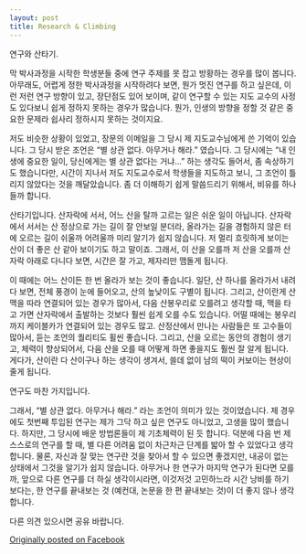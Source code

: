 ```yaml
---
layout: post
title: Research & Climbing
---
```


연구와 산타기.

막 박사과정을 시작한 학생분들 중에 연구 주제를 못 잡고 방황하는 경우를 많이 봅니다. 아무래도, 어렵게 정한 박사과정을 시작하려다 보면, 뭔가 멋진 연구를 하고 싶은데, 이런 저런 연구 방향이 있고, 장단점도 있어 보이며, 같이 연구할 수 있는 지도 교수의 사정도 있다보니 쉽게 정하지 못하는 경우가 많습니다. 뭔가, 인생의 방향을 정할 것 같은 중요한 문제라 쉽사리 정하시지 못하는 것이지요.

저도 비슷한 상황이 있었고, 장문의 이메일을 그 당시 제 지도교수님에게 쓴 기억이 있습니다. 그 당시 받은 조언은 “별 상관 없다. 아무거나 해라.” 였습니다. 그 당시에는 “내 인생에 중요한 일이, 당신에게는 별 상관 없다는 거냐…” 하는 생각도 들어서, 좀 속상하기도 했습니다만, 시간이 지나서 저도 지도교수로서 학생들을 지도하고 보니, 그 조언이 틀리지 않았다는 것을 깨달았습니다. 좀 더 이해하기 쉽게 말씀드리기 위해서, 비유를 하나 들까 합니다.

산타기입니다. 산자락에 서서, 어느 산을 탈까 고르는 일은 쉬운 일이 아닙니다. 산자락에서 서서는 산 정상으로 가는 길이 잘 안보일 분더라, 올라가는 길을 경험하지 않은 터에 오르는 길이 쉬울까 어려울까 미리 알기가 쉽지 않습니다. 저 멀리 흐릿하게 보이는 산이 더 좋은 산 같아 보이기도 하고 말이죠. 그래서, 이 산을 오를까 저 산을 오를까 산 자락 아래로 다니다 보면, 시간은 잘 가고, 제자리만 맴돌게 됩니다.

이 때에는 어느 산이든 한 번 올라가 보는 것이 좋습니다. 일단, 산 하나를 올라가서 내려다 보면, 전체 풍경이 눈에 들어오고, 산의 높낮이도 구별이 됩니다. 그리고, 산이란게 산맥을 따라 연결되어 있는 경우가 많아서, 다음 산봉우리로 오를려고 생각할 때, 맥을 타고 가면 산자락에서 출발하는 것보다 훨씬 쉽게 오를 수도 있습니다. 어떨 때에는 봉우리까지 케이블카가 연결되어 있는 경우도 많고. 산정산에서 만나는 사람들은 또 고수들이 많아서, 듣는 조언의 퀄리티도 휠씬 좋습니다. 그리고, 산을 오르는 동안의 경험이 생기고, 체력이 향상되어서, 다음 산을 오를 때 어떻게 하면 좋을지도 훨씬 잘 알게 됩니다. 게다가, 산이란 다 산이구나 하는 생각이 생겨서, 쓸데 없이 남의 떡이 커보이는 현상이 줄게 됩니다.

연구도 마찬 가지입니다.

그래서, “별 상관 없다. 아무거나 해라.” 라는 조언이 의미가 있는 것이었습니다. 제 경우에도 첫번째 투입된 연구는 제가 그닥 하고 싶은 연구도 아니었고, 고생을 많이 했습니다. 하지만, 그 당시에 배운 방법론들이 제 기초체력이 된 듯 합니다. 덕분에 다음 번 제 스스로의 연구를 할 때, 별 다른 어려움 없이 차근차근 단계를 밟아 할 수 있었다고 생각합니다. 물론, 자신과 잘 맞는 연구란 것을 찾아서 할 수 있으면 좋겠지만, 내공이 없는 상태에서 그것을 알기가 쉽지 않습니다. 아무거나 한 연구가 마지막 연구가 된다면 모를까, 앞으로 다른 연구를 더 하실 생각이시라면, 이것저것 고민하느라 시간 낭비를 하기 보다는, 한 연구를 끝내보는 것 (예컨대, 논문을 한 편 끝내보는 것)이 더 좋지 않나 생각합니다.

다른 의견 있으시면 공유 바랍니다.

[Originally posted on Facebook](https://www.facebook.com/yijisoo/posts/10101274386775609)